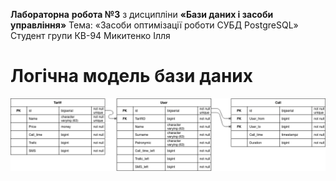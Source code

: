 **Лабораторна** **робота №3**
з дисципліни **«****Бази даних** **і** **засоби управління****»**
Тема: «Засоби оптимізації роботи СУБД PostgreSQL»
Cтудент групи КВ-94 Микитенко Ілля

# Логічна модель бази даних
![Логічна модель бази даних](https://raw.githubusercontent.com/mykytenkoi/Databases-and-Management-Tools-Lab3/main/Schema.png)
